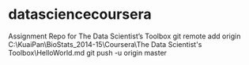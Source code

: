 datasciencecoursera
===================

Assignment Repo for The Data Scientist’s Toolbox
git remote add origin C:\KuaiPan\BioStats_2014-15\Coursera\The Data Scientist's Toolbox\HelloWorld.md
git push -u origin master
